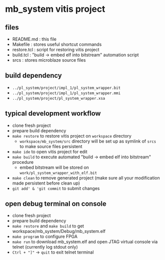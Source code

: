 # mb\_system vitis project

## files

- README.md : this file
- Makefile : stores useful shortcut commands
- restore.tcl : script for restoring vitis project
- build.tcl : "build -> embed elf into bitstream" automation script
- srcs : stores microblaze source files

## build dependency

- `../pl_system/project/impl_1/pl_system_wrapper.bit`
- `../pl_system/project/impl_1/pl_system_wrapper.mmi`
- `../pl_system/project/pl_system_wrapper.xsa`

## typical development workflow

- clone fresh project
- prepare build dependency
- `make restore` to restore vitis project on `workspace` directory
  + `workspace/mb_system/src` directory will be set up as symlink of `srcs` to make source files persistent
- `make ide` to open vitis project for edit
- `make build` to execute automated "build -> embed elf into bitstream" procedure
  + embed bitstream will be stored on `work/pl_system_wrapper_with_elf.bit`
- `make clean` to remove generated project (make sure all your modification made persistent before clean up)
- `git add' & 'git commit` to submit changes

## open debug terminal on console

- clone fresh project
- prepare build dependency
- `make restore` and `make build` to get workspace/mb\_system/Debug/mb\_system.elf
- `make program` to configure FPGA
- `make run` to download mb\_system.elf and open JTAG virtual console via telnet (currently log stdout only)
- `Ctrl + "]"` -> `quit` to exit telnet terminal

